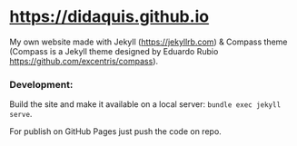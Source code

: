 # https://didaquis.github.io

My own website made with Jekyll (https://jekyllrb.com) & Compass theme (Compass is a Jekyll theme designed by Eduardo Rubio https://github.com/excentris/compass).


### Development:

Build the site and make it available on a local server: `bundle exec jekyll serve`.

For publish on GitHub Pages just push the code on repo.